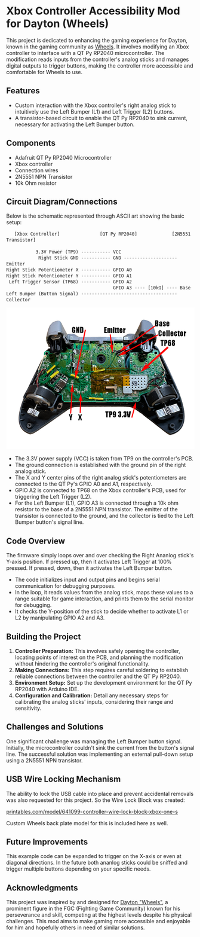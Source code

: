 # Xbox Controller Accessibility Mod for Dayton (Wheels)

This project is dedicated to enhancing the gaming experience for Dayton, known in the gaming community as [Wheels](https://twitter.com/WheelsFGC). It involves modifying an Xbox controller to interface with a QT Py RP2040 microcontroller. The modification reads inputs from the controller's analog sticks and manages digital outputs to trigger buttons, making the controller more accessible and comfortable for Wheels to use.

## Features

- Custom interaction with the Xbox controller's right analog stick to intuitively use the Left Bumper (L1) and Left Trigger (L2) buttons.
- A transistor-based circuit to enable the QT Py RP2040 to sink current, necessary for activating the Left Bumper button.

## Components

- Adafruit QT Py RP2040 Microcontroller
- Xbox controller
- Connection wires
- 2N5551 NPN Transistor
- 10k Ohm resistor

## Circuit Diagram/Connections

Below is the schematic represented through ASCII art showing the basic setup:

```
   [Xbox Controller]               [QT Py RP2040]             [2N5551 Transistor]

           3.3V Power (TP9) ----------- VCC
            Right Stick GND ----------- GND -------------------- Emitter
Right Stick Potentiometer X ----------- GPIO A0
Right Stick Potentiometer Y ----------- GPIO A1
 Left Trigger Sensor (TP68) ----------- GPIO A2
                                        GPIO A3 ---- [10kΩ] ---- Base
Left Bumper (Button Signal) ------------------------------------ Collector
```

![wiring-diagram](wiring.png)

- The 3.3V power supply (VCC) is taken from TP9 on the controller's PCB.
- The ground connection is established with the ground pin of the right analog stick.
- The X and Y center pins of the right analog stick's potentiometers are connected to the QT Py's GPIO A0 and A1, respectively.
- GPIO A2 is connected to TP68 on the Xbox controller's PCB, used for triggering the Left Trigger (L2).
- For the Left Bumper (L1), GPIO A3 is connected through a 10k ohm resistor to the base of a 2N5551 NPN transistor. The emitter of the transistor is connected to the ground, and the collector is tied to the Left Bumper button's signal line.

## Code Overview

The firmware simply loops over and over checking the Right Ananlog stick's Y-axis position. If pressed up, then it activates Left Trigger at 100% pressed. If pressed, down, then it activates the Left Bumper button.

- The code initializes input and output pins and begins serial communication for debugging purposes.
- In the loop, it reads values from the analog stick, maps these values to a range suitable for game interaction, and prints them to the serial monitor for debugging.
- It checks the Y-position of the stick to decide whether to activate L1 or L2 by manipulating GPIO A2 and A3.

## Building the Project

1. **Controller Preparation:** This involves safely opening the controller, locating points of interest on the PCB, and planning the modification without hindering the controller's original functionality.
2. **Making Connections:** This step requires careful soldering to establish reliable connections between the controller and the QT Py RP2040.
3. **Environment Setup:** Set up the development environment for the QT Py RP2040 with Arduino IDE.
4. **Configuration and Calibration:** Detail any necessary steps for calibrating the analog sticks' inputs, considering their range and sensitivity.

## Challenges and Solutions

One significant challenge was managing the Left Bumper button signal. Initially, the microcontroller couldn't sink the current from the button's signal line. The successful solution was implementing an external pull-down setup using a 2N5551 NPN transistor.

## USB Wire Locking Mechanism

The ability to lock the USB cable into place and prevent accidental removals was also requested for this project. So the Wire Lock Block was created:

[printables.com/model/641099-controller-wire-lock-block-xbox-one-s](https://www.printables.com/model/641099-controller-wire-lock-block-xbox-one-s)

Custom Wheels back plate model for this is included here as well.

## Future Improvements

This example code can be expanded to trigger on the X-axis or even at diagonal directions. In the future both ananlog sticks could be sniffed and trigger multiple buttons depending on your specific needs.

## Acknowledgments

This project was inspired by and designed for [Dayton "Wheels"](https://twitter.com/WheelsFGC), a prominent figure in the FGC (Fighting Game Community) known for his perseverance and skill, competing at the highest levels despite his physical challenges. This mod aims to make gaming more accessible and enjoyable for him and hopefully others in need of similar solutions.
